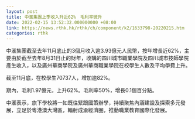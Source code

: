 ```yaml
---
layout: post
title: 中滙集團上季收入升近62%　毛利率微升
date: 2022-02-15 13:52:32.000000000 +08:00
link: https://news.rthk.hk/rthk/ch/component/k2/1633798-20220215.htm
categories: rthk
---
```


中滙集團截至去年11月底止的3個月收入逾3.93億元人民幣，按年增長近62%，主要由於截至去年8月31日止的財年，收購的四川城市職業學院及四川城市技師學院產生收入，以及廣州華商學院及廣州華商職業學院在校學生人數及平均學費上升。

截至11月底，在校學生70737人，增加逾82%。

期內，毛利1.97億元，上升62%。毛利率50%，增長0.1個百分點。

中滙表示，旗下學校將一如既往緊跟國策辦學，持續聚焦內涵建設及探索多元發展，立足於粵港澳大灣區，輻射成渝經濟圈，推動職業教育國際化發展。
